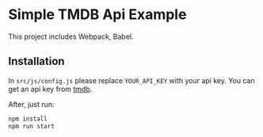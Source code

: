# Simple TMDB Api Example

This project includes Webpack, Babel.

## Installation
In `src/js/config.js` please replace `YOUR_API_KEY` with your api key. 
You can get an api key from [tmdb](https://developers.themoviedb.org/).

After, just run:

```bash
npm install
npm run start
```